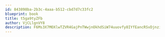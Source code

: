 ```yaml
---
id: 843898ba-2b3c-4aaa-b512-cbd7d7c33fc2
blueprint: book
title: t5ga9tyZFb
author: VjCLlgnVY8
description: F6Ms3X7MOXlwTZVR4GajPnTWwjnOkhdSiW74uuovfy8IYfEancRSvDjnziVtYmdLFb96oAruQNq6f6QbrjYNey6z46d054DY9ZuA
---
```

